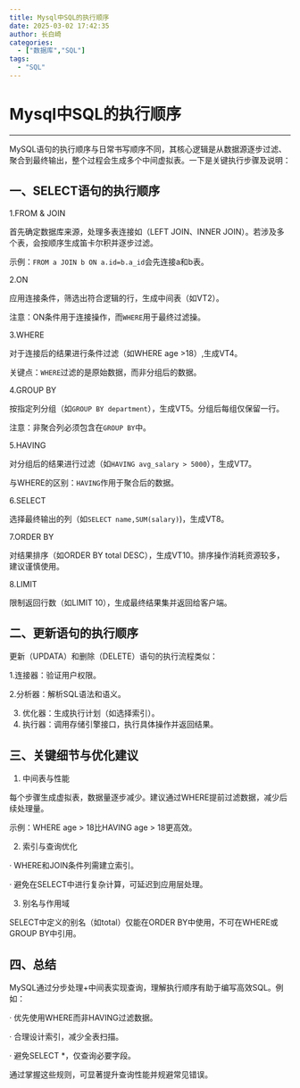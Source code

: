 ```yaml
---
title: Mysql中SQL的执行顺序
date: 2025-03-02 17:42:35
author: 长白崎
categories:
  - ["数据库","SQL"]
tags:
  - "SQL"
---
```


# Mysql中SQL的执行顺序

---

MySQL语句的执行顺序与日常书写顺序不同，其核心逻辑是从数据源逐步过滤、聚合到最终输出，整个过程会生成多个中间虚拟表。一下是关键执行步骤及说明：

## 一、SELECT语句的执行顺序

1.FROM & JOIN

首先确定数据库来源，处理多表连接如（LEFT JOIN、INNER JOIN）。若涉及多个表，会按顺序生成笛卡尔积并逐步过滤。

示例：`FROM a JOIN b ON a.id=b.a_id`会先连接a和b表。

2.ON

应用连接条件，筛选出符合逻辑的行，生成中间表（如VT2）。

注意：ON条件用于连接操作，而`WHERE`用于最终过滤操。

3.WHERE

对于连接后的结果进行条件过滤（如WHERE age >18）,生成VT4。

关键点：`WHERE`过滤的是原始数据，而非分组后的数据。

4.GROUP BY

按指定列分组（如`GROUP BY department`），生成VT5。分组后每组仅保留一行。

注意：非聚合列必须包含在`GROUP BY`中。

5.HAVING

对分组后的结果进行过滤（如`HAVING avg_salary > 5000`），生成VT7。

与WHERE的区别：`HAVING`作用于聚合后的数据。

6.SELECT

选择最终输出的列（如`SELECT name,SUM(salary)`)，生成VT8。

7.ORDER BY

对结果排序（如ORDER BY total DESC），生成VT10。排序操作消耗资源较多，建议谨慎使用。

8.LIMIT

限制返回行数（如LIMIT 10），生成最终结果集并返回给客户端。



## 二、更新语句的执行顺序

更新（UPDATA）和删除（DELETE）语句的执行流程类似：

1.连接器：验证用户权限。

2.分析器：解析SQL语法和语义。

3. 优化器：生成执行计划（如选择索引）。
4. 执行器：调用存储引擎接口，执行具体操作并返回结果。



## 三、关键细节与优化建议

1. 中间表与性能

每个步骤生成虚拟表，数据量逐步减少。建议通过WHERE提前过滤数据，减少后续处理量。

示例：WHERE age > 18比HAVING age > 18更高效。



2. 索引与查询优化

· WHERE和JOIN条件列需建立索引。

· 避免在SELECT中进行复杂计算，可延迟到应用层处理。



3. 别名与作用域

SELECT中定义的别名（如total）仅能在ORDER BY中使用，不可在WHERE或GROUP BY中引用。



## 四、总结

MySQL通过分步处理+中间表实现查询，理解执行顺序有助于编写高效SQL。例如：

· 优先使用WHERE而非HAVING过滤数据。

· 合理设计索引，减少全表扫描。

· 避免SELECT *，仅查询必要字段。



通过掌握这些规则，可显著提升查询性能并规避常见错误。